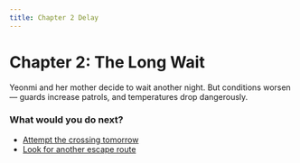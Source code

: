 ```yaml
---
title: Chapter 2 Delay
---
```


# Chapter 2: The Long Wait

Yeonmi and her mother decide to wait another night. But conditions worsen — guards increase patrols, and temperatures drop dangerously.

### What would you do next?
- [Attempt the crossing tomorrow](scenarios/chapter2-china)
- [Look for another escape route](scenarios/chapter2-alt)
